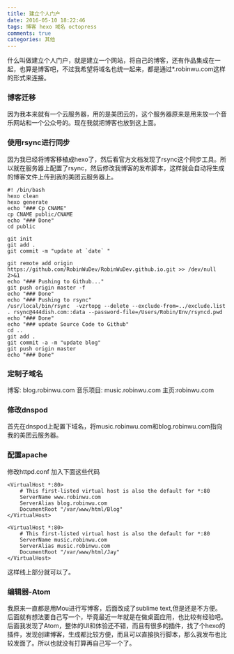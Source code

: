 ```yaml
---
title: 建立个人门户
date: 2016-05-10 18:22:46
tags: 博客 hexo 域名 octopress
comments: true
categories: 其他
---
```

什么叫做建立个人门户，就是建立一个网站，将自己的博客，还有作品集成在一起，也算是博客吧，不过我希望将域名也统一起来，都是通过*.robinwu.com这样的形式来连接。

### 博客迁移
因为我本来就有一个云服务器，用的是美团云的，这个服务器原来是用来放一个音乐网站和一个公众号的。现在我就把博客也放到这上面。

### 使用rsync进行同步
因为我已经将博客移植成hexo了，然后看官方文档发现了rsync这个同步工具。所以就在服务器上配置了rsync，然后修改我博客的发布脚本，这样就会自动将生成的博客文件上传到我的美团云服务器上。

```
#! /bin/bash
hexo clean
hexo generate
echo "### Cp CNAME"
cp CNAME public/CNAME
echo "### Done"
cd public

git init
git add .
git commit -m "update at `date` "

git remote add origin https://github.com/RobinWuDev/RobinWuDev.github.io.git >> /dev/null 2>&1
echo "### Pushing to Github..."
git push origin master -f
echo "### Done"
echo "### Pushing to rsync"
/usr/local/bin/rsync  -vzrtopg --delete --exclude-from=../exclude.list . rsync@444dish.com::data --password-file=/Users/Robin/Env/rsyncd.pwd
echo "### Done"
echo "### update Source Code to Github"
cd ..
git add .
git commit -a -m "update blog"
git push origin master
echo "### Done"
```

### 定制子域名
博客: blog.robinwu.com
音乐项目: music.robinwu.com
主页:robinwu.com

### 修改dnspod
首先在dnspod上配置下域名，将music.robinwu.com和blog.robinwu.com指向我的美团云服务器。

### 配置apache
修改httpd.conf
加入下面这些代码
```
<VirtualHost *:80>
    # This first-listed virtual host is also the default for *:80
    ServerName www.robinwu.com
    ServerAlias blog.robinwu.com
    DocumentRoot "/var/www/html/Blog"
</VirtualHost>

<VirtualHost *:80>
    # This first-listed virtual host is also the default for *:80
    ServerName music.robinwu.com
    ServerAlias music.robinwu.com
    DocumentRoot "/var/www/html/Jay"
</VirtualHost>
```

这样线上部分就可以了。


### 编辑器-Atom
我原来一直都是用Mou进行写博客，后面改成了sublime text,但是还是不方便。后面就有想法要自己写一个，毕竟最近一年就是在做桌面应用，也比较有经验吧。后面我发现了Atom，整体的UI和体验还不错，而且有很多的插件，找了个hexo的插件，发现创建博客，生成都比较方便，而且可以直接执行脚本，那么我发布也比较发面了。所以也就没有打算再自己写一个了。
